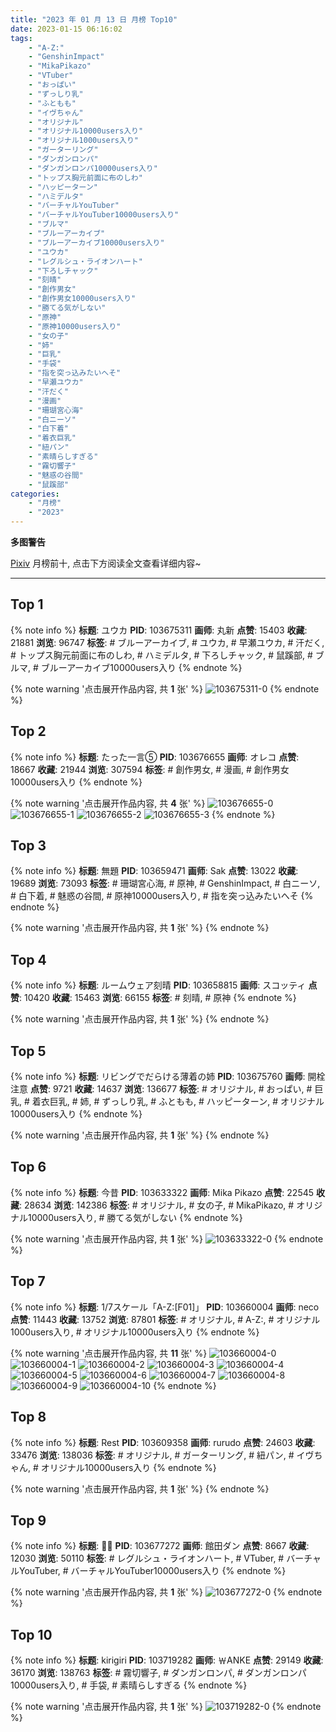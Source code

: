 ```yaml
---
title: "2023 年 01 月 13 日 月榜 Top10"
date: 2023-01-15 06:16:02
tags:
    - "A-Z:"
    - "GenshinImpact"
    - "MikaPikazo"
    - "VTuber"
    - "おっぱい"
    - "ずっしり乳"
    - "ふともも"
    - "イヴちゃん"
    - "オリジナル"
    - "オリジナル10000users入り"
    - "オリジナル1000users入り"
    - "ガーターリング"
    - "ダンガンロンパ"
    - "ダンガンロンパ10000users入り"
    - "トップス胸元前面に布のしわ"
    - "ハッピーターン"
    - "ハミデルタ"
    - "バーチャルYouTuber"
    - "バーチャルYouTuber10000users入り"
    - "ブルマ"
    - "ブルーアーカイブ"
    - "ブルーアーカイブ10000users入り"
    - "ユウカ"
    - "レグルシュ・ライオンハート"
    - "下ろしチャック"
    - "刻晴"
    - "創作男女"
    - "創作男女10000users入り"
    - "勝てる気がしない"
    - "原神"
    - "原神10000users入り"
    - "女の子"
    - "姉"
    - "巨乳"
    - "手袋"
    - "指を突っ込みたいへそ"
    - "早瀬ユウカ"
    - "汗だく"
    - "漫画"
    - "珊瑚宮心海"
    - "白ニーソ"
    - "白下着"
    - "着衣巨乳"
    - "紐パン"
    - "素晴らしすぎる"
    - "霧切響子"
    - "魅惑の谷間"
    - "鼠蹊部"
categories:
    - "月榜"
    - "2023"
---
```


<i class="fa fa-triangle-exclamation"></i>**多图警告**<i class="fa fa-triangle-exclamation"></i>

[Pixiv](https://www.pixiv.net/) 月榜前十, 点击下方阅读全文查看详细内容~

<!-- more -->

---

## Top 1

{% note info %}
**标题**: ユウカ
**PID**: 103675311 **画师**: 丸新
**点赞**: 15403 **收藏**: 21881 **浏览**: 96747
**标签**: # ブルーアーカイブ, # ユウカ, # 早瀬ユウカ, # 汗だく, # トップス胸元前面に布のしわ, # ハミデルタ, # 下ろしチャック, # 鼠蹊部, # ブルマ, # ブルーアーカイブ10000users入り
{% endnote %}

{% note warning '点击展开作品内容, 共 **1** 张' %}
![103675311-0](https://i.pixiv.re/img-original/img/2022/12/17/17/00/13/103675311_p0.jpg)
{% endnote %}

## Top 2

{% note info %}
**标题**: たった一言⑤
**PID**: 103676655 **画师**: オレコ
**点赞**: 18667 **收藏**: 21944 **浏览**: 307594
**标签**: # 創作男女, # 漫画, # 創作男女10000users入り
{% endnote %}

{% note warning '点击展开作品内容, 共 **4** 张' %}
![103676655-0](https://i.pixiv.re/img-original/img/2022/12/17/17/53/00/103676655_p0.jpg)
![103676655-1](https://i.pixiv.re/img-original/img/2022/12/17/17/53/00/103676655_p1.jpg)
![103676655-2](https://i.pixiv.re/img-original/img/2022/12/17/17/53/00/103676655_p2.jpg)
![103676655-3](https://i.pixiv.re/img-original/img/2022/12/17/17/53/00/103676655_p3.jpg)
{% endnote %}

## Top 3

{% note info %}
**标题**: 無題
**PID**: 103659471 **画师**: Sak
**点赞**: 13022 **收藏**: 19689 **浏览**: 73093
**标签**: # 珊瑚宮心海, # 原神, # GenshinImpact, # 白ニーソ, # 白下着, # 魅惑の谷間, # 原神10000users入り, # 指を突っ込みたいへそ
{% endnote %}

{% note warning '点击展开作品内容, 共 **1** 张' %}
{% endnote %}

## Top 4

{% note info %}
**标题**: ルームウェア刻晴
**PID**: 103658815 **画师**: スコッティ
**点赞**: 10420 **收藏**: 15463 **浏览**: 66155
**标签**: # 刻晴, # 原神
{% endnote %}

{% note warning '点击展开作品内容, 共 **1** 张' %}
{% endnote %}

## Top 5

{% note info %}
**标题**: リビングでだらける薄着の姉
**PID**: 103675760 **画师**: 開栓注意
**点赞**: 9721 **收藏**: 14637 **浏览**: 136677
**标签**: # オリジナル, # おっぱい, # 巨乳, # 着衣巨乳, # 姉, # ずっしり乳, # ふともも, # ハッピーターン, # オリジナル10000users入り
{% endnote %}

{% note warning '点击展开作品内容, 共 **1** 张' %}
{% endnote %}

## Top 6

{% note info %}
**标题**: 今昔
**PID**: 103633322 **画师**: Mika Pikazo
**点赞**: 22545 **收藏**: 28634 **浏览**: 142386
**标签**: # オリジナル, # 女の子, # MikaPikazo, # オリジナル10000users入り, # 勝てる気がしない
{% endnote %}

{% note warning '点击展开作品内容, 共 **1** 张' %}
![103633322-0](https://i.pixiv.re/img-original/img/2022/12/16/00/00/03/103633322_p0.png)
{% endnote %}

## Top 7

{% note info %}
**标题**: 1/7スケール「A-Z:[F01]」
**PID**: 103660004 **画师**: neco
**点赞**: 11443 **收藏**: 13752 **浏览**: 87801
**标签**: # オリジナル, # A-Z:, # オリジナル1000users入り, # オリジナル10000users入り
{% endnote %}

{% note warning '点击展开作品内容, 共 **11** 张' %}
![103660004-0](https://i.pixiv.re/img-original/img/2022/12/17/00/30/03/103660004_p0.jpg)
![103660004-1](https://i.pixiv.re/img-original/img/2022/12/17/00/30/03/103660004_p1.jpg)
![103660004-2](https://i.pixiv.re/img-original/img/2022/12/17/00/30/03/103660004_p2.jpg)
![103660004-3](https://i.pixiv.re/img-original/img/2022/12/17/00/30/03/103660004_p3.jpg)
![103660004-4](https://i.pixiv.re/img-original/img/2022/12/17/00/30/03/103660004_p4.jpg)
![103660004-5](https://i.pixiv.re/img-original/img/2022/12/17/00/30/03/103660004_p5.jpg)
![103660004-6](https://i.pixiv.re/img-original/img/2022/12/17/00/30/03/103660004_p6.jpg)
![103660004-7](https://i.pixiv.re/img-original/img/2022/12/17/00/30/03/103660004_p7.jpg)
![103660004-8](https://i.pixiv.re/img-original/img/2022/12/17/00/30/03/103660004_p8.jpg)
![103660004-9](https://i.pixiv.re/img-original/img/2022/12/17/00/30/03/103660004_p9.jpg)
![103660004-10](https://i.pixiv.re/img-original/img/2022/12/17/00/30/03/103660004_p10.jpg)
{% endnote %}

## Top 8

{% note info %}
**标题**: Rest
**PID**: 103609358 **画师**: rurudo
**点赞**: 24603 **收藏**: 33476 **浏览**: 138036
**标签**: # オリジナル, # ガーターリング, # 紐パン, # イヴちゃん, # オリジナル10000users入り
{% endnote %}

{% note warning '点击展开作品内容, 共 **1** 张' %}
{% endnote %}

## Top 9

{% note info %}
**标题**: 🔔🐾
**PID**: 103677272 **画师**: 館田ダン
**点赞**: 8667 **收藏**: 12030 **浏览**: 50110
**标签**: # レグルシュ・ライオンハート, # VTuber, # バーチャルYouTuber, # バーチャルYouTuber10000users入り
{% endnote %}

{% note warning '点击展开作品内容, 共 **1** 张' %}
![103677272-0](https://i.pixiv.re/img-original/img/2022/12/17/18/15/12/103677272_p0.png)
{% endnote %}

## Top 10

{% note info %}
**标题**: kirigiri
**PID**: 103719282 **画师**: ￦ANKE
**点赞**: 29149 **收藏**: 36170 **浏览**: 138763
**标签**: # 霧切響子, # ダンガンロンパ, # ダンガンロンパ10000users入り, # 手袋, # 素晴らしすぎる
{% endnote %}

{% note warning '点击展开作品内容, 共 **1** 张' %}
![103719282-0](https://i.pixiv.re/img-original/img/2022/12/19/00/41/15/103719282_p0.jpg)
{% endnote %}
